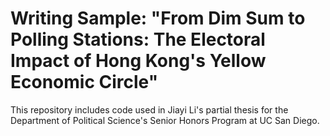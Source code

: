 # Writing Sample: "From Dim Sum to Polling Stations: The Electoral Impact of Hong Kong's Yellow Economic Circle"
This repository includes code used in Jiayi Li's partial thesis for the Department of Political Science's Senior Honors Program at UC San Diego.

